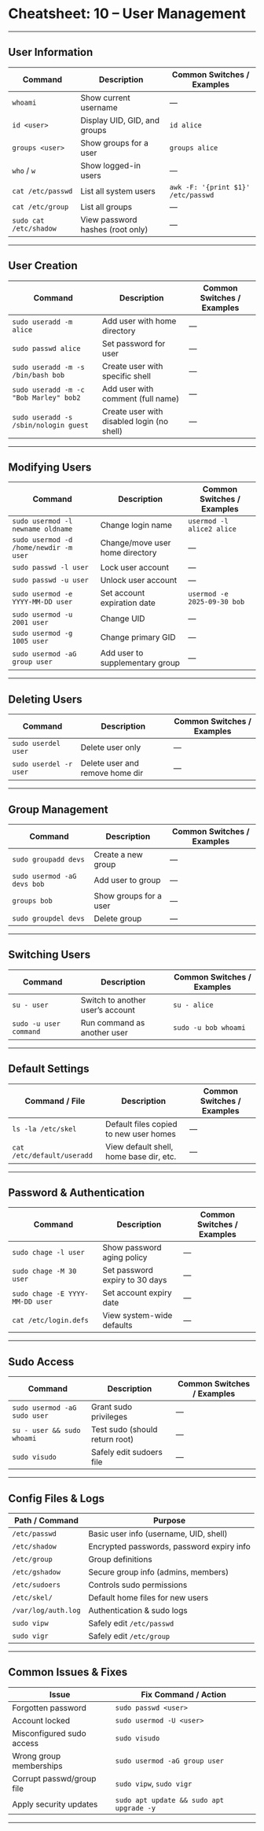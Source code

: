 # Cheatsheet: 10 – User Management

---

## User Information

| Command                | Description                      | Common Switches / Examples         |
| ---------------------- | -------------------------------- | ---------------------------------- |
| `whoami`               | Show current username            | —                                  |
| `id <user>`            | Display UID, GID, and groups     | `id alice`                         |
| `groups <user>`        | Show groups for a user           | `groups alice`                     |
| `who` / `w`            | Show logged-in users             | —                                  |
| `cat /etc/passwd`      | List all system users            | `awk -F: '{print $1}' /etc/passwd` |
| `cat /etc/group`       | List all groups                  | —                                  |
| `sudo cat /etc/shadow` | View password hashes (root only) | —                                  |

---

## User Creation

| Command                                | Description                                | Common Switches / Examples |
| -------------------------------------- | ------------------------------------------ | -------------------------- |
| `sudo useradd -m alice`                | Add user with home directory               | —                          |
| `sudo passwd alice`                    | Set password for user                      | —                          |
| `sudo useradd -m -s /bin/bash bob`     | Create user with specific shell            | —                          |
| `sudo useradd -m -c "Bob Marley" bob2` | Add user with comment (full name)          | —                          |
| `sudo useradd -s /sbin/nologin guest`  | Create user with disabled login (no shell) | —                          |

---

## Modifying Users

| Command                                | Description                     | Common Switches / Examples  |
| -------------------------------------- | ------------------------------- | --------------------------- |
| `sudo usermod -l newname oldname`      | Change login name               | `usermod -l alice2 alice`   |
| `sudo usermod -d /home/newdir -m user` | Change/move user home directory | —                           |
| `sudo passwd -l user`                  | Lock user account               | —                           |
| `sudo passwd -u user`                  | Unlock user account             | —                           |
| `sudo usermod -e YYYY-MM-DD user`      | Set account expiration date     | `usermod -e 2025-09-30 bob` |
| `sudo usermod -u 2001 user`            | Change UID                      | —                           |
| `sudo usermod -g 1005 user`            | Change primary GID              | —                           |
| `sudo usermod -aG group user`          | Add user to supplementary group | —                           |

---

## Deleting Users

| Command                | Description                     | Common Switches / Examples |
| ---------------------- | ------------------------------- | -------------------------- |
| `sudo userdel user`    | Delete user only                | —                          |
| `sudo userdel -r user` | Delete user and remove home dir | —                          |

---

## Group Management

| Command                     | Description            | Common Switches / Examples |
| --------------------------- | ---------------------- | -------------------------- |
| `sudo groupadd devs`        | Create a new group     | —                          |
| `sudo usermod -aG devs bob` | Add user to group      | —                          |
| `groups bob`                | Show groups for a user | —                          |
| `sudo groupdel devs`        | Delete group           | —                          |

---

## Switching Users

| Command                | Description                      | Common Switches / Examples |
| ---------------------- | -------------------------------- | -------------------------- |
| `su - user`            | Switch to another user’s account | `su - alice`               |
| `sudo -u user command` | Run command as another user      | `sudo -u bob whoami`       |

---

## Default Settings

| Command / File             | Description                             | Common Switches / Examples |
| -------------------------- | --------------------------------------- | -------------------------- |
| `ls -la /etc/skel`         | Default files copied to new user homes  | —                          |
| `cat /etc/default/useradd` | View default shell, home base dir, etc. | —                          |

---

## Password & Authentication

| Command                         | Description                    | Common Switches / Examples |
| ------------------------------- | ------------------------------ | -------------------------- |
| `sudo chage -l user`            | Show password aging policy     | —                          |
| `sudo chage -M 30 user`         | Set password expiry to 30 days | —                          |
| `sudo chage -E YYYY-MM-DD user` | Set account expiry date        | —                          |
| `cat /etc/login.defs`           | View system-wide defaults      | —                          |

---

## Sudo Access

| Command                      | Description                    | Common Switches / Examples |
| ---------------------------- | ------------------------------ | -------------------------- |
| `sudo usermod -aG sudo user` | Grant sudo privileges          | —                          |
| `su - user && sudo whoami`   | Test sudo (should return root) | —                          |
| `sudo visudo`                | Safely edit sudoers file       | —                          |

---

## Config Files & Logs

| Path / Command      | Purpose                                   |
| ------------------- | ----------------------------------------- |
| `/etc/passwd`       | Basic user info (username, UID, shell)    |
| `/etc/shadow`       | Encrypted passwords, password expiry info |
| `/etc/group`        | Group definitions                         |
| `/etc/gshadow`      | Secure group info (admins, members)       |
| `/etc/sudoers`      | Controls sudo permissions                 |
| `/etc/skel/`        | Default home files for new users          |
| `/var/log/auth.log` | Authentication & sudo logs                |
| `sudo vipw`         | Safely edit `/etc/passwd`                 |
| `sudo vigr`         | Safely edit `/etc/group`                  |

---

## Common Issues & Fixes

| Issue                     | Fix Command / Action                     |
| ------------------------- | ---------------------------------------- |
| Forgotten password        | `sudo passwd <user>`                     |
| Account locked            | `sudo usermod -U <user>`                 |
| Misconfigured sudo access | `sudo visudo`                            |
| Wrong group memberships   | `sudo usermod -aG group user`            |
| Corrupt passwd/group file | `sudo vipw`, `sudo vigr`                 |
| Apply security updates    | `sudo apt update && sudo apt upgrade -y` |

---
